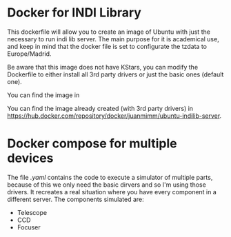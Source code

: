 # Docker for INDI Library

This dockerfile will allow you to create an image of Ubuntu with just the necessary to run indi lib server.
The main purpose for it is academical use, and keep in mind that the docker file is set to configurate the tzdata to Europe/Madrid.

Be aware that this image does not have KStars, you can modify the Dockerfile to either install all 3rd party drivers or just the basic ones (default one).

You can find the image in 

You can find the image already created (with 3rd party drivers) in https://hub.docker.com/repository/docker/juanmimm/ubuntu-indilib-server.

# Docker compose for multiple devices

The file _.yaml_ contains the code to execute a simulator of multiple parts, because of this we only need the basic dirvers and so I'm using those drivers. It recreates a real situation where you have every component in a different server. The components simulated are:
* Telescope
* CCD
* Focuser
